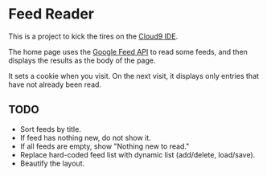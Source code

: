 # Feed Reader

This is a project to kick the tires on the [Cloud9 IDE](https://c9.io/).

The home page uses the [Google Feed API](https://developers.google.com/feed/v1/)
to read some feeds, and then displays the results as the body of the page.

It sets a cookie when you visit. On the next visit, it displays
only entries that have not already been read.

## TODO
*   Sort feeds by title.
*   If feed has nothing new, do not show it.
*   If all feeds are empty, show "Nothing new to read."
*   Replace hard-coded feed list with dynamic list (add/delete, load/save).
*   Beautify the layout.
